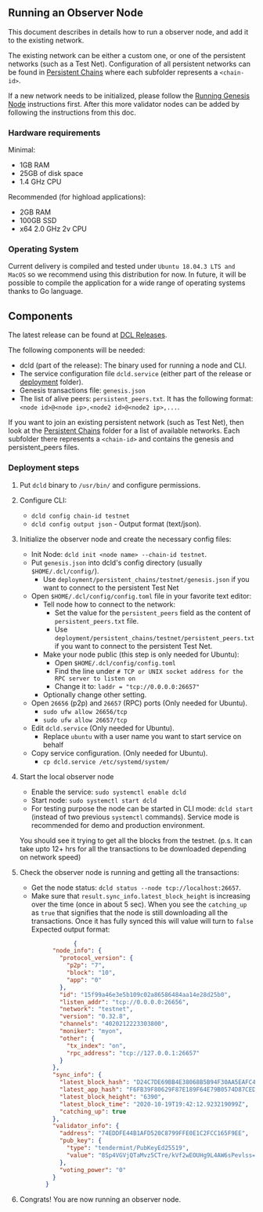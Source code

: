 ## Running an Observer Node

This document describes in details how to run a observer node, and add it to the existing network.

The existing network can be either a custom one, or one of the persistent networks (such as a Test Net).
Configuration of all persistent networks can be found in [Persistent Chains](../../deployment/persistent_chains)
where each subfolder represents a `<chain-id>`.

If a new network needs to be initialized, please follow the [Running Genesis Node](running-genesis-node.md)
instructions first. After this more validator nodes can be added by following the instructions from this doc. 
 

### Hardware requirements

Minimal:
- 1GB RAM
- 25GB of disk space
- 1.4 GHz CPU

Recommended (for highload applications):
- 2GB RAM
- 100GB SSD
- x64 2.0 GHz 2v CPU

### Operating System

Current delivery is compiled and tested under `Ubuntu 18.04.3 LTS and MacOS` so we recommend using this distribution for now. In future, it will be possible to compile the application for a wide range of operating systems thanks to Go language.

## Components

The latest release can be found at [DCL Releases](https://github.com/zigbee-alliance/distributed-compliance-ledger/releases).

The following components will be needed:

* dcld (part of the release): The binary used for running a node and CLI.
* The service configuration file `dcld.service` 
(either part of the release or [deployment](../../deployment) folder).    
* Genesis transactions file: `genesis.json`
* The list of alive peers: `persistent_peers.txt`. It has the following format: `<node id>@<node ip>,<node2 id>@<node2 ip>,...`.

If you want to join an existing persistent network (such as Test Net), then look at the [Persistent Chains](../../deployment/persistent_chains)
folder for a list of available networks. Each subfolder there represents a `<chain-id>` 
and contains the genesis and persistent_peers files. 

### Deployment steps

1. Put `dcld` binary to `/usr/bin/` and configure permissions.


2. Configure CLI:
    * `dcld config chain-id testnet`
    * `dcld config output json` - Output format (text/json).

3. Initialize the observer node and create the necessary config files:
    * Init Node: `dcld init <node name> --chain-id testnet`.
    * Put `genesis.json` into dcld's config directory (usually `$HOME/.dcl/config/`).
        * Use `deployment/persistent_chains/testnet/genesis.json` if you want to connect to the persistent Test Net
    * Open `$HOME/.dcl/config/config.toml` file in your favorite text editor:
        * Tell node how to connect to the network:
            * Set the value for the `persistent_peers` field as the content of `persistent_peers.txt` file.
            * Use `deployment/persistent_chains/testnet/persistent_peers.txt` if you want to connect to the persistent Test Net.
        * Make your node public (this step is only needed for Ubuntu):
            * Open `$HOME/.dcl/config/config.toml`
            * Find the line under `# TCP or UNIX socket address for the RPC server to listen on`
            * Change it to: `laddr = "tcp://0.0.0.0:26657"`
        * Optionally change other setting.
    * Open `26656` (p2p) and `26657` (RPC) ports (Only needed for Ubuntu). 
        * `sudo ufw allow 26656/tcp`
        * `sudo ufw allow 26657/tcp`
    * Edit `dcld.service` (Only needed for Ubuntu).
        * Replace `ubuntu` with a user name you want to start service on behalf
    * Copy service configuration. (Only needed for Ubuntu).
        * `cp dcld.service /etc/systemd/system/`


4. Start the local observer node
   * Enable the service: `sudo systemctl enable dcld`
   * Start node: `sudo systemctl start dcld`
   * For testing purpose the node can be started in CLI mode: `dcld start` (instead of two previous `systemctl` commands).
   Service mode is recommended for demo and production environment.

   You should see it trying to get all the blocks from the testnet. (p.s. It can take upto 12+ hrs for all the transactions to be downloaded depending on network speed)


5. Check the observer node is running and getting all the transactions:

    * Get the node status: `dcld status --node tcp://localhost:26657`.
    * Make sure that `result.sync_info.latest_block_height` is increasing over the time (once in about 5 sec). When you see the `catching_up` as `true` that signifies that the node is still downloading all the transactions. Once it has fully synced this will value will turn to `false`
       Expected output format: 
        ```json
                    {
              "node_info": {
                "protocol_version": {
                  "p2p": "7",
                  "block": "10",
                  "app": "0"
                },
                "id": "15f99a46e3e5b109c02a86586484aa14e28d25b0",
                "listen_addr": "tcp://0.0.0.0:26656",
                "network": "testnet",
                "version": "0.32.8",
                "channels": "4020212223303800",
                "moniker": "myon",
                "other": {
                  "tx_index": "on",
                  "rpc_address": "tcp://127.0.0.1:26657"
                }
              },
              "sync_info": {
                "latest_block_hash": "D24C7DE69BB4E38068B5B94F30AA5EAFC4BE8EDE3064BE34FE34DBD8634DB8B5",
                "latest_app_hash": "F6FB39F80629F87E189F64E79B0574D87CEDFAEF80FD34AF4D3250604B471F90",
                "latest_block_height": "6390",
                "latest_block_time": "2020-10-19T19:42:12.923219099Z",
                "catching_up": true
              },
              "validator_info": {
                "address": "74EDDFE44B1AFD520C8799FFE0E1C2FCC165F9EE",
                "pub_key": {
                  "type": "tendermint/PubKeyEd25519",
                  "value": "8Sp4VGVjQTaMvz5CTre/kVf2wEOUHg9L4AW6sPevlss="
                },
                "voting_power": "0"
              }
            }
        ```
    
6. Congrats! You are now running an observer node.
